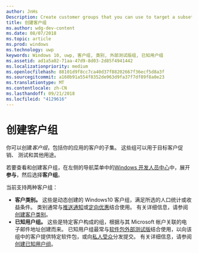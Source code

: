```yaml
---
author: JnHs
Description: Create customer groups that you can use to target a subset of your app's customer base for promotions, testing, or other purposes.
title: 创建客户组
ms.author: wdg-dev-content
ms.date: 08/07/2018
ms.topic: article
ms.prod: windows
ms.technology: uwp
keywords: Windows 10, uwp, 客户组, 类别, 外部测试版组, 已知用户组
ms.assetid: ad1a5a02-71aa-47d9-8d03-2d85f4941442
ms.localizationpriority: medium
ms.openlocfilehash: 88101d9f8cc7ca40d37f88202667f36ecf5d8a3f
ms.sourcegitcommit: a160b91a554f8352de963d9fa37f7df89f8a0e23
ms.translationtype: MT
ms.contentlocale: zh-CN
ms.lasthandoff: 09/21/2018
ms.locfileid: "4129616"
---
```

# <a name="create-customer-groups"></a>创建客户组

你可以创建*客户组*，包括你的应用的客户的子集。 这些组可以用于目标客户促销、 测试和其他用途。

若要查看和创建客户组，在左侧的导航菜单中的[Windows 开发人员中心](https://partner.microsoft.com/dashboard)中，展开**参与**，然后选择**客户组**。

当前支持两种客户组：

- **客户类别。** 这些是动态创建的 Windows10 客户组，满足所选的人口统计或收益条件。 类别通常与[推送通知](send-push-notifications-to-your-apps-customers.md)或[定向优惠](use-targeted-offers-to-maximize-engagement-and-conversions.md)结合使用。 有关详细信息，请参阅[创建客户类别](create-customer-segments.md)。
- **已知用户组。** 这些是特定客户构成的组，根据与其 Microsoft 帐户关联的电子邮件地址创建而来。 已知用户组最常与[软件包外部测试版](package-flights.md)结合使用，以向该组中的客户提供特定软件包，或向[私人受众](choose-visibility-options.md#audience)分发提交。 有关详细信息，请参阅[创建已知用户组](create-known-user-groups.md)。
